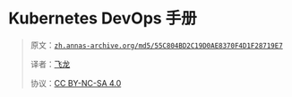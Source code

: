 # Kubernetes DevOps 手册

> 原文：[`zh.annas-archive.org/md5/55C804BD2C19D0AE8370F4D1F28719E7`](https://zh.annas-archive.org/md5/55C804BD2C19D0AE8370F4D1F28719E7)
> 
> 译者：[飞龙](https://github.com/wizardforcel)
> 
> 协议：[CC BY-NC-SA 4.0](http://creativecommons.org/licenses/by-nc-sa/4.0/)